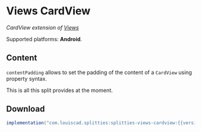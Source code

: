 # Views CardView

*CardView extension of [Views](../views)*

Supported platforms: **Android**.

## Content

`contentPadding` allows to set the padding of the content of a `CardView`
using property syntax.

This is all this split provides at the moment.

## Download

```groovy
implementation("com.louiscad.splitties:splitties-views-cardview:{{version.splitties3}}")
```
